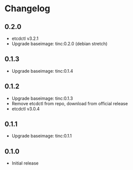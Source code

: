 # Changelog

## 0.2.0
  - etcdctl v3.2.1
  - Upgrade baseimage: tinc:0.2.0 (debian stretch)

## 0.1.3
  - Upgrade baseimage: tinc:0.1.4

## 0.1.2
  - Upgrade baseimage: tinc:0.1.3
  - Remove etcdctl from repo, download from official release
  - etcdctl v3.0.4

## 0.1.1
  - Upgrade baseimage: tinc:0.1.1

## 0.1.0
  - Initial release
